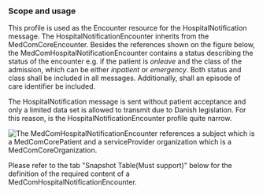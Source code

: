 ### Scope and usage 
This profile is used as the Encounter resource for the HospitalNotification message. The HospitalNotificationEncounter inherits from the MedComCoreEncounter. 
Besides the references shown on the figure below, the MedComHospitalNotificationEncounter contains a status describing the status of the encounter e.g. if the patient is *onleave* and the class of the admission, which can be either *inpatient* or *emergency*. Both status and class shall be included in all messages. Additionally, shall an episode of care identifier be included.

The HospitalNotification message is sent without patient acceptance and only a limited data set is allowed to transmit due to Danish legislation. For this reason, is the HospitalNotificationEncounter profile quite narrow.

<img alt="The MedComHospitalNotificationEncounter references a subject which is a MedComCorePatient and a serviceProvider organization which is a MedComCoreOrganization." src="./hospitalnotification/HospitalNotificationEncounter.png" style="float:none; display:block; margin-left:auto; margin-right:auto;" />

Please refer to the tab "Snapshot Table(Must support)" below for the definition of the required content of a MedComHospitalNotificationEncounter.

